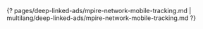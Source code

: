 {? pages/deep-linked-ads/mpire-network-mobile-tracking.md | multilang/deep-linked-ads/mpire-network-mobile-tracking.md ?}
